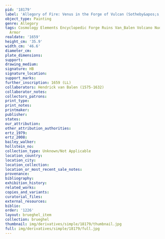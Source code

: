 ```yaml
---
pid: '18179'
label: 'Allegory of Fire: Venus in the Forge of Vulcan (Sotheby&apos;s, New York)'
object_type: Painting
genre: Allegory
tags: Cosmology Elements Encyclopedic Forge Ruins Van_Balen Volcano Nude Landscape
  Armor
realdate: '1659'
height_cm: '35.9'
width_cm: '46.6'
diameter_cm: 
plate_dimensions: 
support: 
drawing_medium: 
signature: HB
signature_location: 
support_marks: 
further_inscription: 1659 (LL)
collaborators: Hendrick van Balen (1575-1632)
collaborator_notes: 
collectors_patrons: 
print_type: 
print_notes: 
printmaker: 
publisher: 
states: 
our_attribution: 
other_attribution_authorities: 
ertz_1979: 
ertz_2008: 
bailey_walker: 
hollstein_no: 
collection_type: Unknown/Not Applicable
location_country: 
location_city: 
location_collection: 
location_or_most_recent_sale_notes: 
provenance: 
bibliography: 
exhibition_history: 
related_works: 
copies_and_variants: 
curatorial_files: 
external_resources: 
biblio: 
order: '1226'
layout: brueghel_item
collection: brueghel
thumbnail: img/derivatives/simple/18179/thumbnail.jpg
full: img/derivatives/simple/18179/full.jpg
---
```

